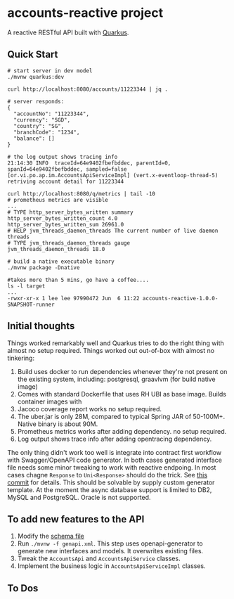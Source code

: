 # accounts-reactive project

A reactive RESTful API built with [Quarkus](https://quarkus.io).

## Quick Start
```text
# start server in dev model
./mvnw quarkus:dev

curl http://localhost:8080/accounts/11223344 | jq .

# server responds:
{
  "accountNo": "11223344",
  "currency": "SGD",
  "country": "SG",
  "branchCode": "1234",
  "balance": []
}

# the log output shows tracing info
21:14:30 INFO  traceId=64e9402fbefbddec, parentId=0, spanId=64e9402fbefbddec, sampled=false [or.vi.po.ap.im.AccountsApiServiceImpl] (vert.x-eventloop-thread-5) retriving account detail for 11223344

curl http://localhost:8080/q/metrics | tail -10
# prometheus metrics are visible
...
# TYPE http_server_bytes_written summary
http_server_bytes_written_count 4.0
http_server_bytes_written_sum 26961.0
# HELP jvm_threads_daemon_threads The current number of live daemon threads
# TYPE jvm_threads_daemon_threads gauge
jvm_threads_daemon_threads 18.0

# build a native executable binary
./mvnw package -Dnative

#takes more than 5 mins, go have a coffee....
ls -l target
...
-rwxr-xr-x 1 lee lee 97990472 Jun  6 11:22 accounts-reactive-1.0.0-SNAPSHOT-runner

```

## Initial thoughts
Things worked remarkably well and Quarkus tries to do the right thing with almost no setup required. 
Things worked out out-of-box with almost no tinkering:
1. Build uses docker to run dependencies whenever they're not present on the existing system, including: postgresql, graavlvm (for build native image)
2. Comes with standard Dockerfile that uses RH UBI as base image. Builds container images with 
3. Jacoco coverage report works no setup required.
4. The uber.jar is only 28M, compared to typical Spring JAR of 50-100M+. Native binary is about 90M.
5. Prometheus metrics works after adding dependency. no setup required.
6. Log output shows trace info after adding opentracing dependency.

The only thing didn't work too well is integrate into contract first workflow with Swagger/OpenAPI code generator. In both cases generated interface file needs some minor tweaking to work with reactive endpoing. In most cases chagne ```Response``` to ```Uni<Response>``` should do the trick. See [this commit](https://github.com/sloppycoder/poc-account-reactive/commit/48b2882e2f5f85c32dbf2e182c6c8376547a8ef0) for details.
This should be solvable by supply custom generator template. 
At the moment the async database support is limited to DB2, MySQL and PostgreSQL. Oracle is not supported.  


## To add new features to the API
1. Modify the [schema file](./schema/accounts-api.yaml)
2. Run ```./mvnw -f genapi.xml```. This step uses openapi-generator to generate new interfaces and models. It overwrites existing files.
3. Tweak the ```AccountsApi``` and ```AccountsApiService``` classes.
4. Implement the business logic in ```AccountsApiServiceImpl``` classes.

## To Dos
